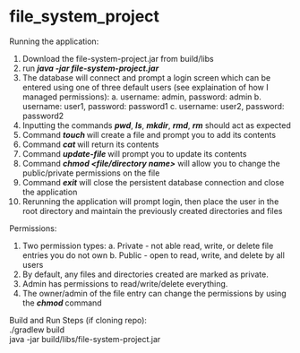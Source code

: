 # file_system_project

Running the application:
1. Download the file-system-project.jar from build/libs
2. run ***java -jar file-system-project.jar***
3. The database will connect and prompt a login screen which can be entered using one of three default users (see explaination of how I managed permissions):
    a. username: admin, password: admin
    b. username: user1, password: password1
    c. username: user2, password: password2
4. Inputting the commands ***pwd***, ***ls***, ***mkdir***, ***rmd***, ***rm*** should act as expected
5. Command ***touch <file name>*** will create a file and prompt you to add its contents
6. Command ***cat <file name>*** will return its contents
7. Command ***update-file <file name>*** will prompt you to update its contents
8. Command ***chmod <file/directory name>*** will allow you to change the public/private permissions on the file
9. Command ***exit*** will close the persistent database connection and close the application
10. Rerunning the application will prompt login, then place the user in the root directory and maintain the previously created directories and files

Permissions:
1. Two permission types:
    a. Private - not able read, write, or delete file entries you do not own
    b. Public - open to read, write, and delete by all users
2. By default, any files and directories created are marked as private.
3. Admin has permissions to read/write/delete everything.
4. The owner/admin of the file entry can change the permissions by using the ***chmod <file entry name>*** command


Build and Run Steps (if cloning repo):
<br>
./gradlew build
<br>
java -jar build/libs/file-system-project.jar
